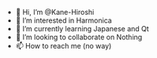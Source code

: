 - 👋 Hi, I’m @Kane-Hiroshi
- 👀 I’m interested in Harmonica
- 🌱 I’m currently learning Japanese and Qt
- 💞️ I’m looking to collaborate on Nothing
- 📫 How to reach me (no way)

<!---
Kane-Hiroshi/Kane-Hiroshi is a ✨ special ✨ repository because its `README.md` (this file) appears on your GitHub profile.
You can click the Preview link to take a look at your changes.
--->
